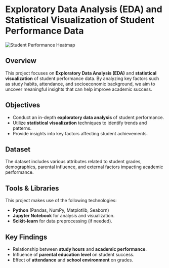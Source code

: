 # Exploratory Data Analysis (EDA) and Statistical Visualization of Student Performance Data  

![Student Performance Heatmap](https://github.com/aadilchavhan/student-performance-EDA/blob/main/Correlation%20Heatmap%20of%20Student%20Performance.png)

## Overview  
This project focuses on **Exploratory Data Analysis (EDA)** and **statistical visualization** of student performance data. By analyzing key factors such as study habits, attendance, and socioeconomic background, we aim to uncover meaningful insights that can help improve academic success.  

## Objectives  
- Conduct an in-depth **exploratory data analysis** of student performance.  
- Utilize **statistical visualization** techniques to identify trends and patterns.  
- Provide insights into key factors affecting student achievements.  

## Dataset  
The dataset includes various attributes related to student grades, demographics, parental influence, and external factors impacting academic performance.  

## Tools & Libraries  
This project makes use of the following technologies:  
- **Python** (Pandas, NumPy, Matplotlib, Seaborn)  
- **Jupyter Notebook** for analysis and visualization.  
- **Scikit-learn** for data preprocessing (if needed).  

## Key Findings  
- Relationship between **study hours** and **academic performance**.  
- Influence of **parental education level** on student success.  
- Effect of **attendance** and **school environment** on grades.  
